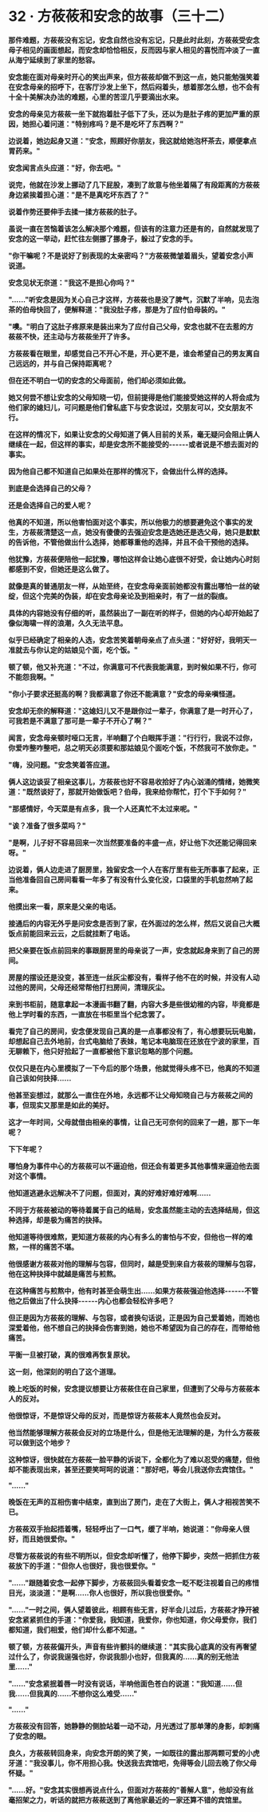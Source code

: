<link rel="stylesheet" href="../../styles/text.css" />
<h1>32 · 方莜莜和安念的故事（三十二）</h1>

**那件难题，方莜莜没有忘记，安念自然也没有忘记，只是此时此刻，方莜莜受安念母子相见的画面想起，而安念却恰恰相反，反而因与家人相见的喜悦而冲淡了一直从海宁延续到了家里的愁容。**

**安念能在面对母亲时开心的笑出声来，但方莜莜却做不到这一点，她只能勉强笑着在安念母亲的招呼下，在客厅沙发上坐下，然后闷着头，想着那怎么想，也不会有十全十美解决办法的难题，心里的苦涩几乎要滴出水来。**

**安念的母亲见方莜莜一坐下就抱着肚子低下了头，还以为是肚子疼的更加严重的原因，她担心着问道："特别疼吗？是不是吃坏了东西啊？"**

**边说着，她边起身又道："安念，照顾好你朋友，我这就给她泡杯茶去，顺便拿点胃药来。"**

**安念闻言点头应道："好，你去吧。"**

**说完，他就在沙发上挪动了几下屁股，凑到了故意与他坐着隔了有段距离的方莜莜身边紧挨着担心道："是不是真吃坏东西了？"**

**说着作势还要伸手去揉一揉方莜莜的肚子。**

**虽说一直在苦恼着该怎么解决那个难题，但该有的注意力还是有的，自然就发现了安念的这一举动，赶忙往左侧挪了挪身子，躲过了安念的手。**

**"你干嘛呢？不是说好了别表现的太亲密吗？"方莜莜微皱着眉头，望着安念小声说道。**

**安念见状无奈道："我这不是担心你吗？"**

**"......"听安念是因为关心自己才这样，方莜莜也是没了脾气，沉默了半响，见去泡茶的伯母快回了，便解释道："我没肚子疼，那是为了应付伯母装的。"**

**"噢。"明白了这肚子疼原来是装出来为了应付自己父母，安念也就不在去惹的方莜莜不快，还主动与方莜莜坐开了许多。**

**方莜莜看在眼里，却感觉自己不开心不是，开心更不是，谁会希望自己的男友离自己远远的，并与自己保持距离呢？**

**但在还不明白一切的安念的父母面前，他们却必须如此做。**

**她又何尝不想让安念的父母知晓一切，但前提得是他们能接受她这样的人将会成为他们家的媳妇儿，可问题是他们曾私底下与安念说过，交朋友可以，交女朋友不行。**

**在这样的情况下，如果让安念的父母知道了俩人目前的关系，毫无疑问会阻止俩人继续在一起，但这样的事实，却是安念所不能接受的------或者说是不想去面对的事实。**

**因为他自己都不知道自己如果处在那样的情况下，会做出什么样的选择。**

**到底是会选择自己的父母？**

**还是会选择自己的爱人呢？**

**他真的不知道，所以他害怕面对这个事实，所以他极力的想要避免这个事实的发生，方莜莜清楚这一点，她没有傻傻的去强迫安念是选她还是选父母，她只是默默的告诉他，不管他做出什么选择，她都尊重他的选择，并且不会干预他的选择。**

**他犹豫，方莜莜便陪他一起犹豫，哪怕这样会让她心底很不好受，会让她内心时刻都感到不安，但她还是这么做了。**

**就像是真的普通朋友一样，从始至终，在安念母亲面前她都没有露出哪怕一丝的破绽，但这个完美的伪装，却在安念母亲论及到相亲时，有了一丝的裂痕。**

**具体的内容她没有仔细的听，虽然装出了一副在听的样子，但她的内心却开始起了像似海啸一样的浪潮，久久无法平息。**

**似乎已经确定了相亲的人选，安念苦笑着朝母亲点了点头道："好好好，我明天一准就去与你认定的姑娘见个面，吃个饭。"**

**顿了顿，他又补充道："不过，你满意可不代表我能满意，到时候如果不行，你可不能怨我啊。"**

**"你小子要求还挺高的啊？我都满意了你还不能满意？"安念的母亲嗔怪道。**

**安念却无奈的解释道："这媳妇儿又不是跟你过一辈子，你满意了是一时开心了，可我若是不满意了那可是一辈子不开心了啊？"**

**闻言，安念母亲顿时哑口无言，半响翻了个白眼挥手道："行行行，我说不过你，你爱咋整咋整吧，总之明天必须要和那姑娘见个面吃个饭，不然我可不放你走。"**

**"嗨，没问题。"安念笑着答应道。**

**俩人这边谈妥了相亲这事儿，方莜莜也好不容易收拾好了内心汹涌的情绪，她微笑道："既然谈好了，那就开始做饭吧？伯母，我来给你帮忙，打个下手如何？"**

**"那感情好，今天菜是有点多，我一个人还真忙不太过来呢。"**

**"诶？准备了很多菜吗？"**

**"是啊，儿子好不容易回来一次当然要准备的丰盛一点，好让他下次还能记得回来呀。"**

**边说着，俩人边走进了厨房里，独留安念一个人在客厅里有些无所事事了起来，正当他准备回自己房间看看一年多了有没有什么变化没，口袋里的手机忽然响了起来。**

**他摸出来一看，原来是父亲的电话。**

**接通后的内容无外乎是问安念是否到了家，在外面过的怎么样，然后又说自己大概饭点前能回来云云，之后就挂断了电话。**

**把父亲要在饭点前回来的事跟厨房里的母亲说了一声，安念就起身来到了自己的房间。**

**房屋的摆设还是没变，甚至连一丝灰尘都没有，看样子他不在的时候，并没有人动过他的房间，父母还经常帮他打扫房间，清理灰尘。**

**来到书柜前，随意拿起一本漫画书翻了翻，内容大多是些很幼稚的内容，毕竟都是他上学时看的东西，一直放在书柜里当个纪念罢了。**

**看完了自己的房间，安念便发现自己真的是一点事都没有了，有心想要玩玩电脑，却想起自己去外地前，台式电脑给了表妹，笔记本电脑现在还放在宁波的家里，百无聊赖下，他只好拾起了一直都被他下意识忽略的那个问题。**

**仅仅只是在内心里模拟了一下今后的那个场景，他就觉得头疼不已，他真的不知道自己该如何抉择......**

**他甚至妄想过，就那么一直住在外地，永远都不让父母知晓自己与方莜莜之间的事，但现实又那里是如此的美好。**

**这才一年时间，父母就借由相亲的事情，让自己无可奈何的回来了一趟，那下一年呢？**

**下下年呢？**

**哪怕身为事件中心的方莜莜可以不逼迫他，但还会有着更多其他事情来逼迫他去面对这个事情。**

**他知道逃避永远解决不了问题，但面对，真的好难好难好难啊......**

**不同于方莜莜被动的等待着属于自己的结局，安念虽然能主动的去选择结局，但这种选择，却是极为痛苦的抉择。**

**他知道等待很难熬，更知道方莜莜的内心有多么的害怕与不安，但他也一样的难熬，一样的痛苦不堪。**

**他很感谢方莜莜对他的理解与包容，但同时，越是受到来自方莜莜的理解与包容，他在这种抉择中就越是痛苦与煎熬。**

**在这种痛苦与煎熬中，他有时甚至会萌生出......如果方莜莜强迫他选择------不管他之后做出了什么抉择------内心也都会轻松许多吧？**

**但正是因为方莜莜的理解、与包容，或者换句话说，正是因为自己爱着她，而她也深爱着他，他不想自己的抉择会伤害到她，她也不希望因为自己的存在，而带给他痛苦。**

**平衡一旦被打破，真的很难再恢复原状。**

**这一刻，他深刻的明白了这个道理。**

**晚上吃饭的时候，安念提议想要让方莜莜住在自己家里，但遭到了父母与方莜莜本人的反对。**

**他很惊讶，不是惊讶父母的反对，而是惊讶方莜莜本人竟然也会反对。**

**他当然能够理解方莜莜会反对的立场是什么，但是他无法理解的是，为什么方莜莜可以做到这个地步？**

**这种惊讶，很快就在方莜莜一脸平静的诉说下，全都化为了难以忍受的痛楚，但他却不能表现出来，甚至还要笑呵呵的说道："那好吧，等会儿我送你去宾馆住。"**

**"......"**

**晚饭在无声的互相伤害中结束，直到出了房门，走在了大街上，俩人才相视苦笑不已。**

**方莜莜双手抬起捂着嘴，轻轻呼出了一口气，缓了半响，她说道："你母亲人很好，而且她很爱你。"**

**尽管方莜莜说的有些不明所以，但安念却听懂了，他停下脚步，突然一把抓住方莜莜放下的手道："但你人也很好，我也很爱你。"**

**"......"跟随着安念一起停下脚步，方莜莜回头看着安念一眨不眨注视着自己的疼惜目光，淡淡道："是啊......你人也很好，所以我也很爱你。"**

**"......"一时之间，俩人望着彼此，相顾有些无言，好半会儿过后，方莜莜才挣开被安念紧紧抓住的手道："你爱我，我知道，我爱你，你也知道，你父母爱你，我们都知道，我们相爱，他们却什么都不知道。"**

**顿了顿，方莜莜偏开头，声音有些许颤抖的继续道："其实我心底真的没有再奢望过什么了，你说我逞强也好，你说我胆小也好，但我真的......真的别无他法里......"**

**"......"安念紧抿着唇一时没有说话，半响他面色苍白的说道："我知道......但我......但我真的......不想你这么难受......"**

**"......"**

**方莜莜没有回答，她静静的侧脸站着一动不动，月光透过了那单薄的身影，却刺痛了安念的眼。**

**良久，方莜莜转回身来，向安念开朗的笑了笑，一如既往的露出那两颗可爱的小虎牙道："我没事儿，你不用担心我。快送我去宾馆吧，免得等会儿回去晚了你父母怀疑。"**

**"......好。"安念其实很想再说点什么，但面对方莜莜的"善解人意"，他却没有丝毫招架之力，听话的就把方莜莜送到了离他家最近的一家还算不错的宾馆里。**

